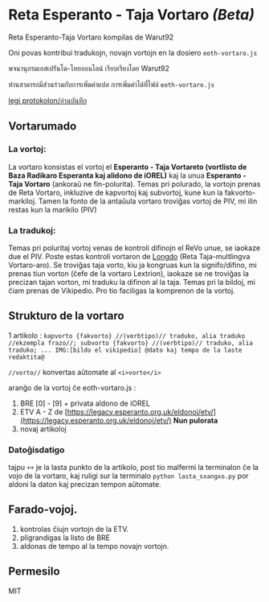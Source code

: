 # Reta Esperanto - Taja Vortaro ***(Beta)***

Reta Esperanto-Taja Vortaro kompilas de Warut92

Oni povas kontribui tradukojn, novajn vortojn en la dosiero `eoth-vortaro.js`

พจนานุกรมเอสเปรันโต-ไทยออนไลน์ เรียบเรียงโดย Warut92

ท่านสามารถมีส่วนร่วมกับการเพิ่มคำแปล การเพิ่มคำได้ที่ไฟล์ `eoth-vortaro.js`

[legi protokolon/อ่านบันทึก](./log.txt)

## Vortarumado

### La vortoj: 
La vortaro konsistas el vortoj el **Esperanto - Taja Vortareto (vortlisto de Baza Radikaro Esperanta kaj alidono de iOREL)** kaj la unua **Esperanto - Taja Vortaro** (ankoraŭ ne fin-polurita).
Temas pri polurado, la vortojn prenas de Reta Vortaro, inkluzive de kapvortoj kaj subvortoj, kune kun la fakvorto-markiloj. Tamen la fonto de la antaŭula vortaro troviĝas vortoj de PIV, mi ilin restas kun la marikilo (PIV)

### La tradukoj:

Temas pri poluritaj vortoj venas de kontroli difinojn el ReVo unue, se iaokaze due el PIV. Poste estas kontroli vortaron de [Longdo](https://dict.longdo.com/) (Reta Taja-multlingva Vortaro-aro). Se troviĝas taja vorto, kiu ja kongruas kun la signifo/difino, mi prenas tiun vorton (ĉefe de la vortaro Lextrion), iaokaze se ne troviĝas la precizan tajan vorton, mi traduku la difinon al la taja. Temas pri la bildoj, mi ĉiam prenas de Vikipedio. Pro tio faciligas la komprenon de la vortoj.

## Strukturo de la vortaro

1 artikolo :
`kapvorto {fakvorto} //(verbtipo)// traduko, alia traduko //ekzempla frazo//; subvorto {fakvorto} //(verbtipo)// traduko, alia traduko; ... IMG:[bildo el vikipedio] @dato kaj tempo de la laste redaktita@`

`//vorto//` konvertas aŭtomate al `<i>vorto</i>`

aranĝo de la vortoj ĉe eoth-vortaro.js :

1. BRE [0] - [9] + privata aldono de iOREL
2. ETV A - Z de [https://legacy.esperanto.org.uk/eldonoj/etv/](https://legacy.esperanto.org.uk/eldonoj/etv/) **Nun pulorata**
3. novaj artikoloj

### Datoĝisdatigo

tajpu `++` je la lasta punkto de la artikolo, post tio malfermi la terminalon ĉe la vojo de la vortaro, kaj ruligi sur la terminalo `python lasta_sxangxo.py` por aldoni la daton kaj precizan tempon aŭtomate.

## Farado-vojoj.
1. kontrolas ĉiujn vortojn de la ETV.
2. pligrandigas la listo de BRE
3. aldonas de tempo al la tempo novajn vortojn.

## Permesilo
MIT
